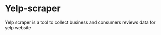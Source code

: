 # Yelp-scraper
Yelp scraper is a tool to collect business and consumers reviews data for yelp website
